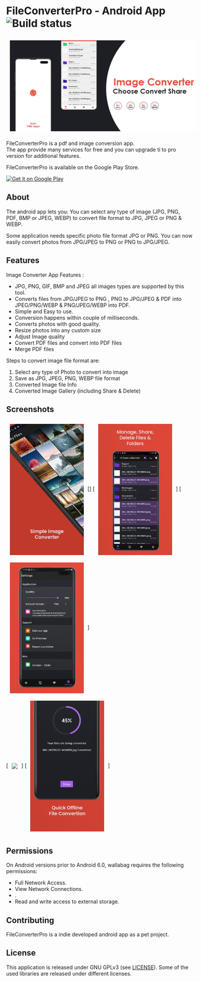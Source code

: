 # FileConverterPro - Android App ![Build status](https://github.com/wallabag/android-app/workflows/CI/badge.svg?branch=master)

<img src="/screenshots/app_banner.jpg" align="center"
 hspace="10" vspace="10">

FileConverterPro is a pdf and image conversion app.  
The app provide many services for free and you can upgrade ti to pro version for additional features.  

FileConverterPro is available on the Google Play Store.

<p align="left">
<a href="https://play.google.com/store/apps/details?id=com.yuwin.fileconverterpro">
    <img alt="Get it on Google Play"
        height="80"
        src="https://play.google.com/intl/en_us/badges/images/generic/en_badge_web_generic.png" />
</a>  
</p>

## About

The android app lets you:
You can select any type of image (JPG, PNG, PDF, BMP or JPEG, WEBP) to convert file format to JPG, JPEG or PNG & WEBP.

Some application needs specific photo file format JPG or PNG. You can now easily convert photos from JPG/JPEG to PNG or PNG to JPG/JPEG.

## Features

Image Converter App Features :
- JPG, PNG, GIF, BMP and JPEG all images types are supported by this tool.
- Converts files from JPG/JPEG to PNG , PNG to JPG/JPEG & PDF into JPEG/PNG/WEBP & PNG/JPEG/WEBP into PDF.
- Simple and Easy to use.
- Conversion happens within couple of milliseconds.
- Converts photos with good quality.
- Resize photos into any custom size
- Adjust Image quality
- Convert PDF files and convert into PDF files
- Merge PDF files

Steps to convert image file format are:

1) Select any type of Photo to convert into image
2) Save as JPG, JPEG, PNG, WEBP file format
3) Converted Image file Info
4) Converted Image Gallery (including Share & Delete)

## Screenshots

[<img src="/screenshots/1.1.png" align="left"
width="200"
    hspace="10" vspace="10">]
[<img src="/screenshots/5.png" align="center"
width="200"
    hspace="10" vspace="10">]
[<img src="/screenshots/6.png" align="center"
width="200"
    hspace="10" vspace="10">]    
[<img src="/screenshots/screen_2.png" align="center"
width="200"
    hspace="10" vspace="10">]
[<img src="/screenshots/4.png" align="center"
width="200"
    hspace="10" vspace="10">]

## Permissions

On Android versions prior to Android 6.0, wallabag requires the following permissions:
- Full Network Access.
- View Network Connections.
- .
- Read and write access to external storage.


## Contributing

FileConverterPro is a indie developed android app as a pet project.

## License

This application is released under GNU GPLv3 (see [LICENSE](LICENSE)).
Some of the used libraries are released under different licenses.
